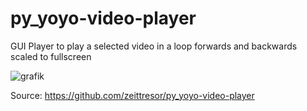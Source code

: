 # py_yoyo-video-player
GUI Player to play a selected video in a loop forwards and backwards scaled to fullscreen

![grafik](https://github.com/user-attachments/assets/35ce2048-6949-4192-a147-534b1d469976)

Source: https://github.com/zeittresor/py_yoyo-video-player
